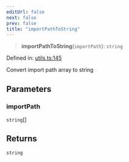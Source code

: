 ```yaml
---
editUrl: false
next: false
prev: false
title: "importPathToString"
---
```


> **importPathToString**(`importPath`): `string`

Defined in: [utils.ts:145](https://github.com/rcs-agents/rcs-lang/blob/68cb652ba691370490e2f22c44219c82067584e3/packages/ast/src/utils.ts#L145)

Convert import path array to string

## Parameters

### importPath

`string`[]

## Returns

`string`
